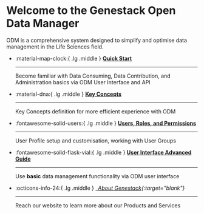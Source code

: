 # Welcome to the Genestack Open Data Manager

ODM is a comprehensive system designed to simplify and optimise data management in the Life Sciences field.

<div class="grid cards" markdown>

- :material-map-clock:{ .lg .middle } __[Quick Start](user-guide/quick-start/index.md)__

    ---

    Become familiar with Data Consuming, Data Contribution, and Administration basics via ODM User Interface and API

- :material-dna:{ .lg .middle } __[Key Concepts](user-guide/key-concepts/key-concepts.md)__

    ---

    Key Concepts definition for more efficient experience with ODM

- :fontawesome-solid-users:{ .lg .middle } __[Users, Roles, and Permissions](user-guide/users-roles-permissions/users-roles-permissions.md)__

    ---

    User Profile setup and customisation, working with User Groups

- :fontawesome-solid-flask-vial:{ .lg .middle } __[User Interface Advanced Guide](user-guide/index.md)__

    ---
    Use __basic__ data management functionality via ODM user interface

- :octicons-info-24:{ .lg .middle } __[About Genestack](https://genestack.com/){:target="_blank"}__

    ---
    Reach our website to learn more about our Products and Services

</div>
